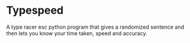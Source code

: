 # Typespeed
A type racer esc python program that gives a randomized sentence and then lets you know your time taken, speed and accuracy.
